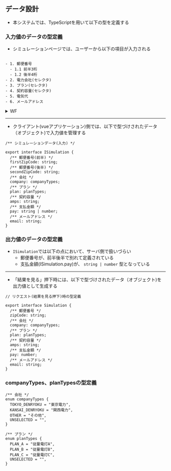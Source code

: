 ## データ設計

- 本システムでは、TypeScriptを用いて以下の型を定義する

### 入力値のデータの型定義

- シミュレーションページでは、ユーザーから以下の項目が入力される

```

- 1. 郵便番号
  - 1.1 前半3桁
  - 1.2 後半4桁
- 2. 電力会社(セレクタ)
- 3. プラン(セレクタ)
- 4. 契約容量(セレクタ)
- 5. 電気代
- 6. メールアドレス
```

<details><summary>WF</summary><div>

<img width="233" alt="wf_simulation" src="https://user-images.githubusercontent.com/18192657/147874951-e86a2a70-42bc-41ee-9f82-ca7110c6ffbf.png">


</div></details>



---

- クライアント(vueアプリケーション)側では、以下で型づけされたデータ（オブジェクト)で入力値を管理する

```
/** シミュレーションデータ(入力) */

export interface ISimulation {
  /** 郵便番号(前半) */
  firstZipCode: string;
  /** 郵便番号(後半) */
  secondZipCode: string;
  /** 会社 */
  company: companyTypes;
  /** プラン */
  plan: planTypes;
  /** 契約容量 */
  amps: string;
  /** 支払金額 */
  pay: string | number;
  /** メールアドレス */
  email: string;
}
```

### 出力値のデータの型定義

- `ISimulation`では以下の点において、サーバ側で扱いづらい
  - 郵便番号が、前半後半で別れて定義されている
  - 支払金額(ISimulation.pay)が、 `string | number` 型となっている

---

- 「結果を見る」押下時には、以下で型づけされたデータ（オブジェクト)を出力値として生成する

```
// リクエスト(結果を見る押下)時の型定義

export interface Simulation {
  /** 郵便番号 */
  zipCode: string;
  /** 会社 */
  company: companyTypes;
  /** プラン */
  plan: planTypes;
  /** 契約容量 */
  amps: string;
  /** 支払金額 */
  pay: number;
  /** メールアドレス */
  email: string;
}
```

### companyTypes、planTypesの型定義

```
/** 会社 */
enum companyTypes {
  TOKYO_DENRYOKU = "東京電力",
  KANSAI_DENRYOKU = "関西電力",
  OTHER = "その他",
  UNSELECTED = "",
}

/** プラン */
enum planTypes {
  PLAN_A = "従量電灯A",
  PLAN_B = "従量電灯B",
  PLAN_C = "従量電灯C",
  UNSELECTED = "",
}
```
